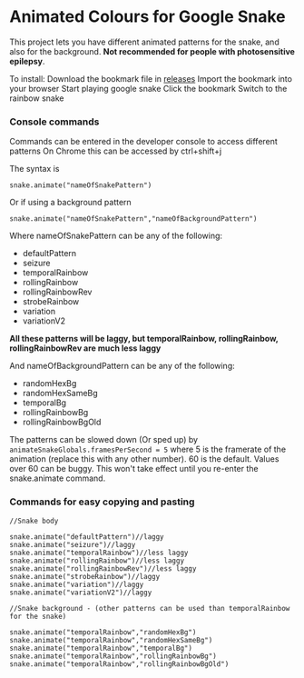 # Animated Colours for Google Snake

This project lets you have different animated patterns for the snake, and also for the background. **Not recommended for people with photosensitive epilepsy**.

To install:
Download the bookmark file in [releases](https://github.com/DarkSnakeGang/GoogleSnakeAnimatedColours/releases/tag/1.0)
Import the bookmark into your browser
Start playing google snake
Click the bookmark
Switch to the rainbow snake

### Console commands

Commands can be entered in the developer console to access different patterns
On Chrome this can be accessed by ctrl+shift+j

The syntax is 

`snake.animate("nameOfSnakePattern")`

Or if using a background pattern

`snake.animate("nameOfSnakePattern","nameOfBackgroundPattern")`

Where nameOfSnakePattern can be any of the following:
- defaultPattern
- seizure
- temporalRainbow
- rollingRainbow
- rollingRainbowRev
- strobeRainbow
- variation
- variationV2

**All these patterns will be laggy, but temporalRainbow, rollingRainbow, rollingRainbowRev are much less laggy**

And nameOfBackgroundPattern can be any of the following:
- randomHexBg
- randomHexSameBg
- temporalBg
- rollingRainbowBg
- rollingRainbowBgOld

The patterns can be slowed down (Or sped up) by `animateSnakeGlobals.framesPerSecond = 5`
where 5 is the framerate of the animation (replace this with any other number).
60 is the default. Values over 60 can be buggy.
This won't take effect until you re-enter the snake.animate command.

### Commands for easy copying and pasting

```
//Snake body

snake.animate("defaultPattern")//laggy
snake.animate("seizure")//laggy
snake.animate("temporalRainbow")//less laggy
snake.animate("rollingRainbow")//less laggy
snake.animate("rollingRainbowRev")//less laggy
snake.animate("strobeRainbow")//laggy
snake.animate("variation")//laggy
snake.animate("variationV2")//laggy
  
//Snake background - (other patterns can be used than temporalRainbow for the snake)
  
snake.animate("temporalRainbow","randomHexBg")
snake.animate("temporalRainbow","randomHexSameBg")
snake.animate("temporalRainbow","temporalBg")
snake.animate("temporalRainbow","rollingRainbowBg")
snake.animate("temporalRainbow","rollingRainbowBgOld")
```
